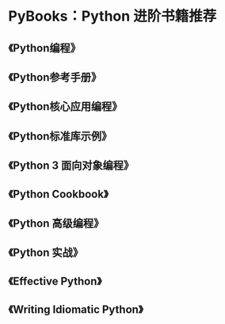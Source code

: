 # PyBooks：Python 进阶书籍推荐

## 《Python编程》



## 《Python参考手册》

## 《Python核心应用编程》

## 《Python标准库示例》

## 《Python 3 面向对象编程》

## 《Python Cookbook》

## 《Python 高级编程》

## 《Python 实战》

## 《Effective Python》

## 《Writing Idiomatic Python》
